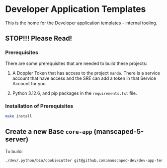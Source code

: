 # Developer Application Templates

This is the home for the Developer application templates - internal tooling.

## STOP!!! Please Read!

### Prerequisites

There are some prerequisites that are needed to build these projects:

1. A Doppler Token that has access to the project `mando`.
   There is a service account that have access and the SRE can add a token in that Service Account for you.

2. Python 3.12.6, and pip packages in the `requirements.txt` file.

### Installation of Prerequisites

```bash
make install
```

## Create a new Base `core-app` (manscaped-5-server)

To build:

```bash
./dev/.python/bin/cookiecutter git@github.com:manscaped-dev/dev-app-templates.git --checkout main --directory core-apps-base
```
